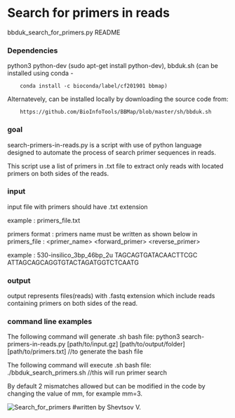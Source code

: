 # Search for primers in reads
bbduk_search_for_primers.py README

### Dependencies ###

python3
python-dev (sudo apt-get install python-dev), 
bbduk.sh (can be installed using conda - 
		
		conda install -c bioconda/label/cf201901 bbmap) 
		
Alternatevely, can be installed locally by downloading the source code from: 
		
		https://github.com/BioInfoTools/BBMap/blob/master/sh/bbduk.sh


### goal ###

search-primers-in-reads.py is a script with use of python language designed to automate the process of search primer sequences in reads.

This script use a list of primers in .txt file to extract only reads with located primers on both sides of the reads.


### input ###

input file with primers should have .txt extension 

example : primers_file.txt

primers format : primers name must be written as shown below in primers_file :
<primer_name>	<forward_primer>	<reverse_primer>

example : 530-insilico_3bp_46bp_2u	TAGCAGTGATACAACTTCGC	ATTAGCAGCAGGTGTACTAGATGGTCTCAATG


### output ### 

output represents files(reads) with .fastq extension which include reads containing primers on both sides of the read.    

### command line examples ###

The following command will generate .sh bash file:
python3 search-primers-in-reads.py [path/to/input.gz] [path/to/output/folder] [path/to/primers.txt]  //to generate the bash file 

The following command will execute .sh bash file:
 ./bbduk_search_primers.sh	//this will run primer search

By default 2 mismatches allowed but can be modified in the code by changing the value of mm, for example mm=3.

![Search_for_primers](https://user-images.githubusercontent.com/22825915/107493966-681fc880-6bb8-11eb-9980-6f052a15183c.jpg)
#written by Shevtsov V.

